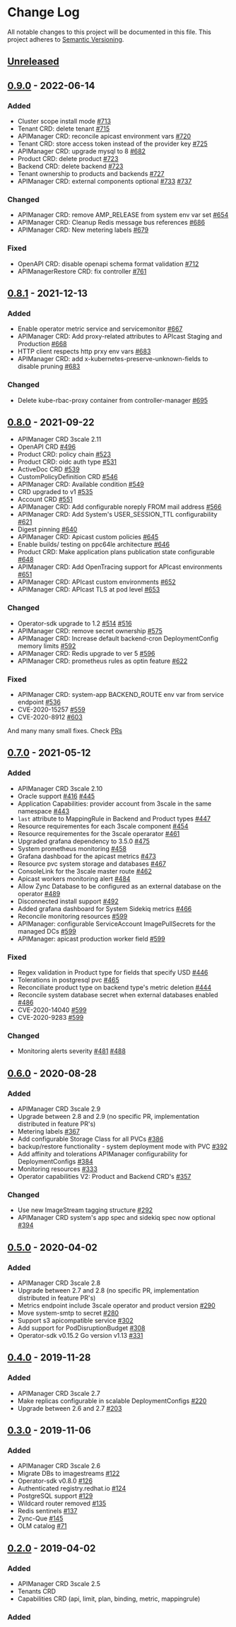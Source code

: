 # Change Log
All notable changes to this project will be documented in this file.
This project adheres to [Semantic Versioning](http://semver.org/).

## [Unreleased]

## [0.9.0] - 2022-06-14

### Added

- Cluster scope install mode [#713](https://github.com/3scale/3scale-operator/pull/713)
- Tenant CRD: delete tenant [#715](https://github.com/3scale/3scale-operator/pull/715)
- APIManager CRD: reconcile apicast environment vars [#720](https://github.com/3scale/3scale-operator/pull/720)
- Tenant CRD: store access token instead of the provider key [#725](https://github.com/3scale/3scale-operator/pull/725)
- APIManager CRD: upgrade mysql to 8 [#682](https://github.com/3scale/3scale-operator/pull/682)
- Product CRD: delete product [#723](https://github.com/3scale/3scale-operator/pull/723)
- Backend CRD: delete backend [#723](https://github.com/3scale/3scale-operator/pull/723)
- Tenant ownership to products and backends [#727](https://github.com/3scale/3scale-operator/pull/727)
- APIManager CRD: external components optional [#733](https://github.com/3scale/3scale-operator/pull/733) [#737](https://github.com/3scale/3scale-operator/pull/737)

### Changed

- APIManager CRD: remove AMP_RELEASE from system env var set [#654](https://github.com/3scale/3scale-operator/pull/654)
- APIManager CRD: Cleanup Redis message bus references [#686](https://github.com/3scale/3scale-operator/pull/686)
- APIManager CRD: New metering labels [#679](https://github.com/3scale/3scale-operator/pull/679)

### Fixed

- OpenAPI CRD: disable openapi schema format validation [#712](https://github.com/3scale/3scale-operator/pull/712)
- APIManagerRestore CRD: fix controller [#761](https://github.com/3scale/3scale-operator/pull/761)

## [0.8.1] - 2021-12-13

### Added

- Enable operator metric service and servicemonitor [#667](https://github.com/3scale/3scale-operator/pull/667)
- APIManager CRD: Add proxy-related attributes to APIcast Staging and Production [#668](https://github.com/3scale/3scale-operator/pull/668)
- HTTP client respects http prxy env vars [#683](https://github.com/3scale/3scale-operator/pull/683)
- APIManager CRD: add x-kubernetes-preserve-unknown-fields to disable pruning [#683](https://github.com/3scale/3scale-operator/pull/683)

### Changed

- Delete kube-rbac-proxy container from controller-manager [#695](https://github.com/3scale/3scale-operator/pull/695)

## [0.8.0] - 2021-09-22

- APIManager CRD 3scale 2.11
- OpenAPI CRD [#496](https://github.com/3scale/3scale-operator/pull/496)
- Product CRD: policy chain [#523](https://github.com/3scale/3scale-operator/pull/523)
- Product CRD: oidc auth type [#531](https://github.com/3scale/3scale-operator/pull/531)
- ActiveDoc CRD [#539](https://github.com/3scale/3scale-operator/pull/539)
- CustomPolicyDefinition CRD [#546](https://github.com/3scale/3scale-operator/pull/546)
- APIManager CRD: Available condition [#549](https://github.com/3scale/3scale-operator/pull/549)
- CRD upgraded to v1 [#535](https://github.com/3scale/3scale-operator/pull/535)
- Account CRD [#551](https://github.com/3scale/3scale-operator/pull/551)
- APIManager CRD: Add configurable noreply FROM mail address [#566](https://github.com/3scale/3scale-operator/pull/566)
- APIManager CRD: Add System's USER_SESSION_TTL configurability [#621](https://github.com/3scale/3scale-operator/pull/621)
- Digest pinning [#640](https://github.com/3scale/3scale-operator/pull/640)
- APIManager CRD: Apicast custom policies [#645](https://github.com/3scale/3scale-operator/pull/645)
- Enable builds/ testing on ppc64le architecture [#646](https://github.com/3scale/3scale-operator/pull/646)
- Product CRD: Make application plans publication state configurable [#648](https://github.com/3scale/3scale-operator/pull/648)
- APIManager CRD: Add OpenTracing support for APIcast environments [#651](https://github.com/3scale/3scale-operator/pull/651)
- APIManager CRD: APIcast custom environments [#652](https://github.com/3scale/3scale-operator/pull/652)
- APIManager CRD: APIcast TLS at pod level [#653](https://github.com/3scale/3scale-operator/pull/653)

### Changed

- Operator-sdk upgrade to 1.2 [#514](https://github.com/3scale/3scale-operator/pull/514) [#516](https://github.com/3scale/3scale-operator/pull/516)
- APIManager CRD: remove secret ownership [#575](https://github.com/3scale/3scale-operator/pull/575)
- APIManager CRD: Increase default backend-cron DeploymentConfig memory limits [#592](https://github.com/3scale/3scale-operator/pull/592)
- APIManager CRD: Redis upgrade to ver 5 [#596](https://github.com/3scale/3scale-operator/pull/596)
- APIManager CRD: prometheus rules as optin feature [#622](https://github.com/3scale/3scale-operator/pull/622)

### Fixed

- APIManager CRD: system-app BACKEND_ROUTE env var from service endpoint [#536](https://github.com/3scale/3scale-operator/pull/536)
- CVE-2020-15257 [#559](https://github.com/3scale/3scale-operator/pull/559)
- CVE-2020-8912 [#603](https://github.com/3scale/3scale-operator/pull/603)

And many many small fixes. Check [PRs](https://github.com/3scale/3scale-operator/compare/3scale-2.10.0-GA...3scale-2.11.3-GA)

## [0.7.0] - 2021-05-12

### Added

- APIManager CRD 3scale 2.10
- Oracle support [#416](https://github.com/3scale/3scale-operator/pull/416) [#445](https://github.com/3scale/3scale-operator/pull/445)
- Application Capabilities: provider account from 3scale in the same namespace [#443](https://github.com/3scale/3scale-operator/pull/443)
- `last` attribute to MappingRule in Backend and Product types [#447](https://github.com/3scale/3scale-operator/pull/447)
- Resource requirementes for each 3scale component [#454](https://github.com/3scale/3scale-operator/pull/454)
- Resource requirementes for the 3scale operarator [#461](https://github.com/3scale/3scale-operator/pull/461)
- Upgraded grafana dependency to 3.5.0 [#475](https://github.com/3scale/3scale-operator/pull/475)
- System prometheus monitoring [#458](https://github.com/3scale/3scale-operator/pull/458)
- Grafana dashboad for the apicast metrics [#473](https://github.com/3scale/3scale-operator/pull/473)
- Resource pvc system storage and databases [#467](https://github.com/3scale/3scale-operator/pull/467)
- ConsoleLink for the 3scale master route [#462](https://github.com/3scale/3scale-operator/pull/462)
- Apicast workers monitoring alert [#484](https://github.com/3scale/3scale-operator/pull/484)
- Allow Zync Database to be configured as an external database on the operator [#489](https://github.com/3scale/3scale-operator/pull/489)
- Disconnected install support [#492](https://github.com/3scale/3scale-operator/pull/492)
- Added grafana dashboard for System Sidekiq metrics [#466](https://github.com/3scale/3scale-operator/pull/466)
- Reconcile monitoring resources [#599](https://github.com/3scale/3scale-operator/pull/599)
- APIManager: configurable ServiceAccount ImagePullSecrets for the managed DCs [#599](https://github.com/3scale/3scale-operator/pull/599)
- APIManager: apicast production worker field [#599](https://github.com/3scale/3scale-operator/pull/599)

### Fixed

- Regex validation in Product type for fields that specify USD [#446](https://github.com/3scale/3scale-operator/pull/446)
- Tolerations in postgresql pvc [#465](https://github.com/3scale/3scale-operator/pull/465)
- Reconciliate product type on backend type's metric deletion [#444](https://github.com/3scale/3scale-operator/pull/444)
- Reconcile system database secret when external databases enabled [#486](https://github.com/3scale/3scale-operator/pull/486)
- CVE-2020-14040 [#599](https://github.com/3scale/3scale-operator/pull/599)
- CVE-2020-9283 [#599](https://github.com/3scale/3scale-operator/pull/599)

### Changed
- Monitoring alerts severity [#481](https://github.com/3scale/3scale-operator/pull/481) [#488](https://github.com/3scale/3scale-operator/pull/488)

## [0.6.0] - 2020-08-28

### Added
- APIManager CRD 3scale 2.9
- Upgrade between 2.8 and 2.9 (no specific PR, implementation distributed in feature PR's)
- Metering labels [#367](https://github.com/3scale/3scale-operator/pull/367)
- Add configurable Storage Class for all PVCs [#386](https://github.com/3scale/3scale-operator/pull/386)
- backup/restore functionality - system deployment mode with PVC [#392](https://github.com/3scale/3scale-operator/pull/392)
- Add affinity and tolerations APIManager configurability for DeploymentConfigs [#384](https://github.com/3scale/3scale-operator/pull/384)
- Monitoring resources [#333](https://github.com/3scale/3scale-operator/pull/333)
- Operator capabilities V2: Product and Backend CRD's [#357](https://github.com/3scale/3scale-operator/pull/357)

### Changed
- Use new ImageStream tagging structure [#292](https://github.com/3scale/3scale-operator/pull/292)
- APIManager CRD system's app spec and sidekiq spec now optional [#394](https://github.com/3scale/3scale-operator/pull/394)

## [0.5.0] - 2020-04-02

### Added
- APIManager CRD 3scale 2.8
- Upgrade between 2.7 and 2.8 (no specific PR, implementation distributed in feature PR's)
- Metrics endpoint include 3scale operator and product version [#290](https://github.com/3scale/3scale-operator/pull/290)
- Move system-smtp to secret [#280](https://github.com/3scale/3scale-operator/pull/280)
- Support s3 apicompatible service [#302](https://github.com/3scale/3scale-operator/pull/302)
- Add support for PodDisruptionBudget [#308](https://github.com/3scale/3scale-operator/pull/308)
- Operator-sdk v0.15.2 Go version v1.13 [#331](https://github.com/3scale/3scale-operator/pull/331)

## [0.4.0] - 2019-11-28

### Added
- APIManager CRD 3scale 2.7
- Make replicas configurable in scalable DeploymentConfigs [#220](https://github.com/3scale/3scale-operator/pull/220)
- Upgrade between 2.6 and 2.7 [#203](https://github.com/3scale/3scale-operator/pull/203)

## [0.3.0] - 2019-11-06

### Added
- APIManager CRD 3scale 2.6
- Migrate DBs to imagestreams [#122](https://github.com/3scale/3scale-operator/pull/122)
- Operator-sdk v0.8.0 [#126](https://github.com/3scale/3scale-operator/pull/126)
- Authenticated registry.redhat.io [#124](https://github.com/3scale/3scale-operator/pull/124)
- PostgreSQL support [#129](https://github.com/3scale/3scale-operator/pull/129)
- Wildcard router removed [#135](https://github.com/3scale/3scale-operator/pull/135)
- Redis sentinels [#137](https://github.com/3scale/3scale-operator/pull/137)
- Zync-Que [#145](https://github.com/3scale/3scale-operator/pull/145)
- OLM catalog [#71](https://github.com/3scale/3scale-operator/pull/71)

## [0.2.0] - 2019-04-02

### Added
- APIManager CRD 3scale 2.5
- Tenants CRD
- Capabilities CRD (api, limit, plan, binding, metric, mappingrule)

### Added

[Unreleased]: https://github.com/3scale/3scale-operator/compare/v0.9.0...HEAD
[0.9.0]: https://github.com/3scale/3scale-operator/releases/tag/v0.9.0
[0.8.1]: https://github.com/3scale/3scale-operator/releases/tag/v0.8.1
[0.8.0]: https://github.com/3scale/3scale-operator/releases/tag/v0.8.0
[0.7.0]: https://github.com/3scale/3scale-operator/releases/tag/v0.7.0
[0.6.0]: https://github.com/3scale/3scale-operator/releases/tag/v0.6.0
[0.5.0]: https://github.com/3scale/3scale-operator/releases/tag/v0.5.0
[0.4.0]: https://github.com/3scale/3scale-operator/releases/tag/v0.4.0
[0.3.0]: https://github.com/3scale/3scale-operator/releases/tag/v0.3.0
[0.2.0]: https://github.com/3scale/3scale-operator/releases/tag/v0.2.0
